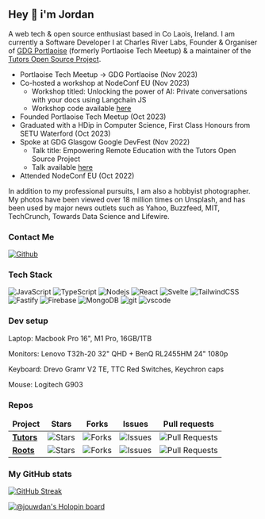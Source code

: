 ## Hey 👋 i'm Jordan

A web tech & open source enthusiast based in Co Laois, Ireland. I am currently a Software Developer I at Charles River Labs, Founder & Organiser of [GDG Portlaoise](https://gdg.community.dev/gdg-portlaoise/) (formerly Portlaoise Tech Meetup) & a maintainer of the [Tutors Open Source Project](https://github.com/tutors-sdk/tutors).

- Portlaoise Tech Meetup -> GDG Portlaoise (Nov 2023)
- Co-hosted a workshop at NodeConf EU (Nov 2023)
  - Workshop titled: Unlocking the power of AI: Private conversations with your docs using Langchain JS
  - Workshop code available [here](https://github.com/jouwdan/langchainjs-workshop)
- Founded Portlaoise Tech Meetup (Oct 2023)
- Graduated with a HDip in Computer Science, First Class Honours from SETU Waterford (Oct 2023)
- Spoke at GDG Glasgow Google DevFest (Nov 2022)
  - Talk title: Empowering Remote Education with the Tutors Open Source Project
  - Talk available [here](https://www.youtube.com/watch?v=9j25w4Zrucg)
- Attended NodeConf EU (Oct 2022)

In addition to my professional pursuits, I am also a hobbyist photographer. My photos have been viewed over 18 million times on Unsplash, and has been used by major news outlets such as Yahoo, Buzzfeed, MIT, TechCrunch, Towards Data Science and Lifewire.

### Contact Me

<p>
<a href="https://github.com/jouwdan" target="_blank">
<img alt="Github" src="https://img.shields.io/badge/GitHub-%2312100E.svg?&style=for-the-badge&logo=Github&logoColor=white" />
</a>
</p>

### Tech Stack

<p>
<img alt="JavaScript" src="https://img.shields.io/badge/-Javascript-fcdc00?style=flat-square&logo=javascript&logoColor=white" />
<img alt="TypeScript" src="https://img.shields.io/badge/-TypeScript-007ACC?style=flat-square&logo=typescript&logoColor=white" />
<img alt="Nodejs" src="https://img.shields.io/badge/-Nodejs-43853d?style=flat-square&logo=Node.js&logoColor=white" />
<img alt="React" src="https://img.shields.io/badge/-React-45b8d8?style=flat-square&logo=react&logoColor=white" />
<img alt="Svelte" src="https://img.shields.io/badge/-Svelte-ff3e00?style=flat-square&logo=svelte&logoColor=white" />
<img alt="TailwindCSS" src="https://img.shields.io/badge/-TailwindCSS-0ea5e9?style=flat-square&logo=tailwindcss&logoColor=white" />
<img alt="Fastify" src="https://img.shields.io/badge/-Fastify-363636?style=flat-square&logo=fastify&logoColor=white" />
<img alt="Firebase" src="https://img.shields.io/badge/-Firebase-1967d2?style=flat-square&logo=firebase&logoColor=white" />
<img alt="MongoDB" src="https://img.shields.io/badge/-MongoDB-13aa52?style=flat-square&logo=mongodb&logoColor=white" />
<img alt="git" src="https://img.shields.io/badge/-Git-F05032?style=flat-square&logo=git&logoColor=white" />
<img alt="vscode" src="https://img.shields.io/badge/-VSCode-007acc?style=flat-square&logo=visualstudiocode&logoColor=white" />
</p>

### Dev setup

Laptop: Macbook Pro 16", M1 Pro, 16GB/1TB

Monitors: Lenovo T32h-20 32" QHD + BenQ RL2455HM 24" 1080p

Keyboard: Drevo Gramr V2 TE, TTC Red Switches, Keychron caps

Mouse: Logitech G903

### Repos

<table>
  <thead align="center">
    <tr border: none;>
      <td><b>Project</b></td>
      <td><b>Stars</b></td>
      <td><b>Forks</b></td>
      <td><b>Issues</b></td>
      <td><b>Pull requests</b></td>
    </tr>
  </thead>
  <tbody>
    <tr>
      <td><a href="https://github.com/tutors-sdk/tutors"><b>Tutors</b></a></td>
      <td><img alt="Stars" src="https://img.shields.io/github/stars/tutors-sdk/tutors?style=flat-square&labelColor=343b41"/></td>
      <td><img alt="Forks" src="https://img.shields.io/github/forks/tutors-sdk/tutors?style=flat-square&labelColor=343b41"/></td>
      <td><img alt="Issues" src="https://img.shields.io/github/issues/tutors-sdk/tutors?style=flat-square&labelColor=343b41"/></td>
      <td><img alt="Pull Requests" src="https://img.shields.io/github/issues-pr/tutors-sdk/tutors?style=flat-square&labelColor=343b41"/></td>
    </tr>
    <tr>
      <td><a href="https://github.com/tutors-sdk/tutors"><b>Roots</b></a></td>
      <td><img alt="Stars" src="https://img.shields.io/github/stars/alder-ie/roots?style=flat-square&labelColor=343b41"/></td>
      <td><img alt="Forks" src="https://img.shields.io/github/forks/alder-ie/roots?style=flat-square&labelColor=343b41"/></td>
      <td><img alt="Issues" src="https://img.shields.io/github/issues/alder-ie/roots?style=flat-square&labelColor=343b41"/></td>
      <td><img alt="Pull Requests" src="https://img.shields.io/github/issues-pr/alder-ie/roots?style=flat-square&labelColor=343b41"/></td>
    </tr>
  </tbody>
</table>

### My GitHub stats

[![GitHub Streak](https://streak-stats.demolab.com?user=jouwdan&theme=dark&hide_border=true)](https://git.io/streak-stats)

[![@jouwdan's Holopin board](https://holopin.io/api/user/board?user=jouwdan)](https://holopin.io/@jordharr)
